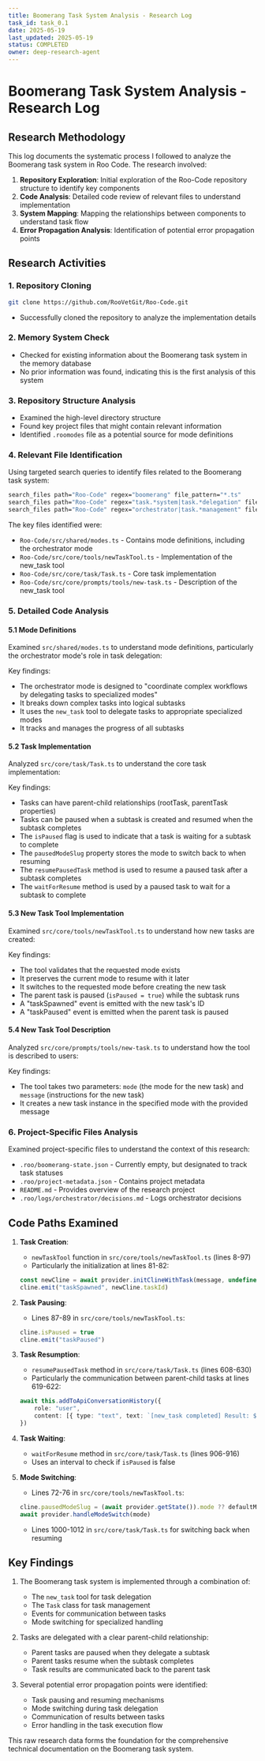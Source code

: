 ```yaml
---
title: Boomerang Task System Analysis - Research Log
task_id: task_0.1
date: 2025-05-19
last_updated: 2025-05-19
status: COMPLETED
owner: deep-research-agent
---
```


# Boomerang Task System Analysis - Research Log

## Research Methodology

This log documents the systematic process I followed to analyze the Boomerang task system in Roo Code. The research involved:

1. **Repository Exploration**: Initial exploration of the Roo-Code repository structure to identify key components
2. **Code Analysis**: Detailed code review of relevant files to understand implementation
3. **System Mapping**: Mapping the relationships between components to understand task flow
4. **Error Propagation Analysis**: Identification of potential error propagation points

## Research Activities

### 1. Repository Cloning
```bash
git clone https://github.com/RooVetGit/Roo-Code.git
```
- Successfully cloned the repository to analyze the implementation details

### 2. Memory System Check
- Checked for existing information about the Boomerang task system in the memory database
- No prior information was found, indicating this is the first analysis of this system

### 3. Repository Structure Analysis
- Examined the high-level directory structure
- Found key project files that might contain relevant information
- Identified `.roomodes` file as a potential source for mode definitions

### 4. Relevant File Identification
Using targeted search queries to identify files related to the Boomerang task system:
```bash
search_files path="Roo-Code" regex="boomerang" file_pattern="*.ts"
search_files path="Roo-Code" regex="task.*system|task.*delegation" file_pattern="*.ts"
search_files path="Roo-Code" regex="orchestrator|task.*management" file_pattern="*.ts"
```

The key files identified were:
- `Roo-Code/src/shared/modes.ts` - Contains mode definitions, including the orchestrator mode
- `Roo-Code/src/core/tools/newTaskTool.ts` - Implementation of the new_task tool
- `Roo-Code/src/core/task/Task.ts` - Core task implementation
- `Roo-Code/src/core/prompts/tools/new-task.ts` - Description of the new_task tool

### 5. Detailed Code Analysis

#### 5.1 Mode Definitions
Examined `src/shared/modes.ts` to understand mode definitions, particularly the orchestrator mode's role in task delegation:

Key findings:
- The orchestrator mode is designed to "coordinate complex workflows by delegating tasks to specialized modes"
- It breaks down complex tasks into logical subtasks
- It uses the `new_task` tool to delegate tasks to appropriate specialized modes
- It tracks and manages the progress of all subtasks

#### 5.2 Task Implementation
Analyzed `src/core/task/Task.ts` to understand the core task implementation:

Key findings:
- Tasks can have parent-child relationships (rootTask, parentTask properties)
- Tasks can be paused when a subtask is created and resumed when the subtask completes
- The `isPaused` flag is used to indicate that a task is waiting for a subtask to complete
- The `pausedModeSlug` property stores the mode to switch back to when resuming
- The `resumePausedTask` method is used to resume a paused task after a subtask completes
- The `waitForResume` method is used by a paused task to wait for a subtask to complete

#### 5.3 New Task Tool Implementation
Examined `src/core/tools/newTaskTool.ts` to understand how new tasks are created:

Key findings:
- The tool validates that the requested mode exists
- It preserves the current mode to resume with it later
- It switches to the requested mode before creating the new task
- The parent task is paused (`isPaused = true`) while the subtask runs
- A "taskSpawned" event is emitted with the new task's ID
- A "taskPaused" event is emitted when the parent task is paused

#### 5.4 New Task Tool Description
Analyzed `src/core/prompts/tools/new-task.ts` to understand how the tool is described to users:

Key findings:
- The tool takes two parameters: `mode` (the mode for the new task) and `message` (instructions for the new task)
- It creates a new task instance in the specified mode with the provided message

### 6. Project-Specific Files Analysis
Examined project-specific files to understand the context of this research:

- `.roo/boomerang-state.json` - Currently empty, but designated to track task statuses
- `.roo/project-metadata.json` - Contains project metadata
- `README.md` - Provides overview of the research project
- `.roo/logs/orchestrator/decisions.md` - Logs orchestrator decisions

## Code Paths Examined

1. **Task Creation**: 
   - `newTaskTool` function in `src/core/tools/newTaskTool.ts` (lines 8-97)
   - Particularly the initialization at lines 81-82:
   ```typescript
   const newCline = await provider.initClineWithTask(message, undefined, cline)
   cline.emit("taskSpawned", newCline.taskId)
   ```

2. **Task Pausing**:
   - Lines 87-89 in `src/core/tools/newTaskTool.ts`:
   ```typescript
   cline.isPaused = true
   cline.emit("taskPaused")
   ```

3. **Task Resumption**:
   - `resumePausedTask` method in `src/core/task/Task.ts` (lines 608-630)
   - Particularly the communication between parent-child tasks at lines 619-622:
   ```typescript
   await this.addToApiConversationHistory({
       role: "user",
       content: [{ type: "text", text: `[new_task completed] Result: ${lastMessage}` }],
   })
   ```

4. **Task Waiting**:
   - `waitForResume` method in `src/core/task/Task.ts` (lines 906-916)
   - Uses an interval to check if `isPaused` is false

5. **Mode Switching**:
   - Lines 72-76 in `src/core/tools/newTaskTool.ts`:
   ```typescript
   cline.pausedModeSlug = (await provider.getState()).mode ?? defaultModeSlug
   await provider.handleModeSwitch(mode)
   ```
   - Lines 1000-1012 in `src/core/task/Task.ts` for switching back when resuming

## Key Findings

1. The Boomerang task system is implemented through a combination of:
   - The `new_task` tool for task delegation
   - The `Task` class for task management
   - Events for communication between tasks
   - Mode switching for specialized handling

2. Tasks are delegated with a clear parent-child relationship:
   - Parent tasks are paused when they delegate a subtask
   - Parent tasks resume when the subtask completes
   - Task results are communicated back to the parent task

3. Several potential error propagation points were identified:
   - Task pausing and resuming mechanisms
   - Mode switching during task delegation
   - Communication of results between tasks
   - Error handling in the task execution flow

This raw research data forms the foundation for the comprehensive technical documentation on the Boomerang task system.